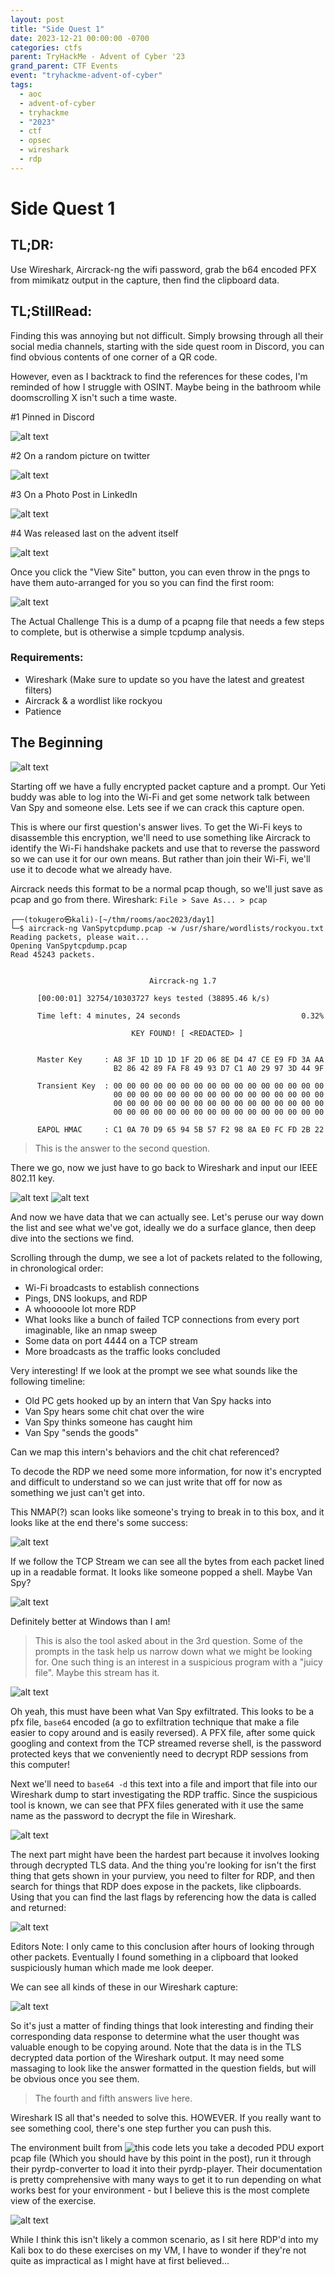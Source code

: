 ```yaml
---
layout: post
title: "Side Quest 1"
date: 2023-12-21 00:00:00 -0700
categories: ctfs
parent: TryHackMe - Advent of Cyber '23
grand_parent: CTF Events
event: "tryhackme-advent-of-cyber"
tags:
  - aoc
  - advent-of-cyber
  - tryhackme
  - "2023"
  - ctf
  - opsec
  - wireshark
  - rdp
---
```

# Side Quest 1

## TL;DR:
Use Wireshark, Aircrack-ng the wifi password, grab the b64 encoded PFX from mimikatz output in the capture, then find the clipboard data.

## TL;StillRead:

Finding this was annoying but not difficult. Simply browsing through all their social media channels, starting with the side quest room in Discord, you can find obvious contents of one corner of a QR code.

However, even as I backtrack to find the references for these codes, I'm reminded of how I struggle with OSINT. Maybe being in the bathroom while doomscrolling X isn't such a time waste.

#1 Pinned in Discord

![alt text](../../../assets/images/ctf/events/tryhackme-advent-of-cyber-23/2023-12-21-side-quest-1.md/2023-12-21-side-quest-1/image.png)

#2 On a random picture on twitter

![alt text](../../../assets/images/ctf/events/tryhackme-advent-of-cyber-23/2023-12-21-side-quest-1.md/2023-12-21-side-quest-1/image-1.png)

#3 On a Photo Post in LinkedIn

![alt text](../../../assets/images/ctf/events/tryhackme-advent-of-cyber-23/2023-12-21-side-quest-1.md/2023-12-21-side-quest-1/image-2.png)

#4 Was released last on the advent itself

![alt text](../../../assets/images/ctf/events/tryhackme-advent-of-cyber-23/2023-12-21-side-quest-1.md/2023-12-21-side-quest-1/image-3.png)

Once you click the "View Site" button, you can even throw in the pngs to have them auto-arranged for you so you can find the first room:

![alt text](../../../assets/images/ctf/events/tryhackme-advent-of-cyber-23/2023-12-21-side-quest-1.md/2023-12-21-side-quest-1/image-4.png)

The Actual Challenge
This is a dump of a pcapng file that needs a few steps to complete, but is otherwise a simple tcpdump analysis.

### Requirements:

- Wireshark (Make sure to update so you have the latest and greatest filters)
- Aircrack & a wordlist like rockyou
- Patience

## The Beginning

![alt text](../../../assets/images/ctf/events/tryhackme-advent-of-cyber-23/2023-12-21-side-quest-1.md/2023-12-21-side-quest-1/image-5.png)

Starting off we have a fully encrypted packet capture and a prompt. Our Yeti buddy was able to log into the Wi-Fi and get some network talk between Van Spy and someone else. Lets see if we can crack this capture open.

This is where our first question's answer lives.
To get the Wi-Fi keys to disassemble this encryption, we'll need to use something like Aircrack to identify the Wi-Fi handshake packets and use that to reverse the password so we can use it for our own means. But rather than join their Wi-Fi, we'll use it to decode what we already have.

Aircrack needs this format to be a normal pcap though, so we'll just save as pcap and go from there. Wireshark: `File > Save As... > pcap`

```
┌──(tokugero㉿kali)-[~/thm/rooms/aoc2023/day1]
└─$ aircrack-ng VanSpytcpdump.pcap -w /usr/share/wordlists/rockyou.txt
Reading packets, please wait...
Opening VanSpytcpdump.pcap
Read 45243 packets.


                               Aircrack-ng 1.7

      [00:00:01] 32754/10303727 keys tested (38895.46 k/s)

      Time left: 4 minutes, 24 seconds                           0.32%

                           KEY FOUND! [ <REDACTED> ]


      Master Key     : A8 3F 1D 1D 1D 1F 2D 06 8E D4 47 CE E9 FD 3A AA
                       B2 86 42 89 FA F8 49 93 D7 C1 A0 29 97 3D 44 9F

      Transient Key  : 00 00 00 00 00 00 00 00 00 00 00 00 00 00 00 00
                       00 00 00 00 00 00 00 00 00 00 00 00 00 00 00 00
                       00 00 00 00 00 00 00 00 00 00 00 00 00 00 00 00
                       00 00 00 00 00 00 00 00 00 00 00 00 00 00 00 00

      EAPOL HMAC     : C1 0A 70 D9 65 94 5B 57 F2 98 8A E0 FC FD 2B 22
```

> This is the answer to the second question.

There we go, now we just have to go back to Wireshark and input our IEEE 802.11 key.

![alt text](../../../assets/images/ctf/events/tryhackme-advent-of-cyber-23/2023-12-21-side-quest-1.md/2023-12-21-side-quest-1/image-6.png)
![alt text](../../../assets/images/ctf/events/tryhackme-advent-of-cyber-23/2023-12-21-side-quest-1.md/2023-12-21-side-quest-1/image-7.png)

And now we have data that we can actually see. Let's peruse our way down the list and see what we've got, ideally we do a surface glance, then deep dive into the sections we find.

Scrolling through the dump, we see a lot of packets related to the following, in chronological order:

- Wi-Fi broadcasts to establish connections
- Pings, DNS lookups, and RDP
- A whooooole lot more RDP
- What looks like a bunch of failed TCP connections from every port imaginable, like an nmap sweep
- Some data on port 4444 on a TCP stream
- More broadcasts as the traffic looks concluded

Very interesting! If we look at the prompt we see what sounds like the following timeline:

- Old PC gets hooked up by an intern that Van Spy hacks into
- Van Spy hears some chit chat over the wire
- Van Spy thinks someone has caught him
- Van Spy "sends the goods"
  
Can we map this intern's behaviors and the chit chat referenced?

To decode the RDP we need some more information, for now it's encrypted and difficult to understand so we can just write that off for now as something we just can't get into.

This NMAP(?) scan looks like someone's trying to break in to this box, and it looks like at the end there's some success:

![alt text](../../../assets/images/ctf/events/tryhackme-advent-of-cyber-23/2023-12-21-side-quest-1.md/2023-12-21-side-quest-1/image-8.png)

If we follow the TCP Stream we can see all the bytes from each packet lined up in a readable format. It looks like someone popped a shell. Maybe Van Spy?

![alt text](../../../assets/images/ctf/events/tryhackme-advent-of-cyber-23/2023-12-21-side-quest-1.md/2023-12-21-side-quest-1/image-9.png)

Definitely better at Windows than I am!

> This is also the tool asked about in the 3rd question.
Some of the prompts in the task help us narrow down what we might be looking for. One such thing is an interest in a suspicious program with a "juicy file". Maybe this stream has it.

![alt text](../../../assets/images/ctf/events/tryhackme-advent-of-cyber-23/2023-12-21-side-quest-1.md/2023-12-21-side-quest-1/image-10.png)

Oh yeah, this must have been what Van Spy exfiltrated. This looks to be a pfx file, `base64` encoded (a go to exfiltration technique that make a file easier to copy around and is easily reversed). A PFX file, after some quick googling and context from the TCP streamed reverse shell, is the password protected keys that we conveniently need to decrypt RDP sessions from this computer!

Next we'll need to `base64 -d` this text into a file and import that file into our Wireshark dump to start investigating the RDP traffic. Since the suspicious tool is known, we can see that PFX files generated with it use the same name as the password to decrypt the file in Wireshark.

![alt text](../../../assets/images/ctf/events/tryhackme-advent-of-cyber-23/2023-12-21-side-quest-1.md/2023-12-21-side-quest-1/image-11.png)

The next part might have been the hardest part because it involves looking through decrypted TLS data. And the thing you're looking for isn't the first thing that gets shown in your purview, you need to filter for RDP, and then search for things that RDP does expose in the packets, like clipboards. Using that you can find the last flags by referencing how the data is called and returned:

![alt text](../../../assets/images/ctf/events/tryhackme-advent-of-cyber-23/2023-12-21-side-quest-1.md/2023-12-21-side-quest-1/image-12.png)

Editors Note: I only came to this conclusion after hours of looking through other packets. Eventually I found something in a clipboard that looked suspiciously human which made me look deeper.

We can see all kinds of these in our Wireshark capture:

![alt text](../../../assets/images/ctf/events/tryhackme-advent-of-cyber-23/2023-12-21-side-quest-1.md/2023-12-21-side-quest-1/image-13.png)

So it's just a matter of finding things that look interesting and finding their corresponding data response to determine what the user thought was valuable enough to be copying around. Note that the data is in the TLS decrypted data portion of the Wireshark output. It may need some massaging to look like the answer formatted in the question fields, but will be obvious once you see them.

> The fourth and fifth answers live here.

Wireshark IS all that's needed to solve this. HOWEVER. If you really want to see something cool, there's one step further you can push this.

The environment built from ![this code](https://github.com/GoSecure/pyrdp) lets you take a decoded PDU export pcap file (Which you should have by this point in the post), run it through their pyrdp-converter to load it into their pyrdp-player. Their documentation is pretty comprehensive with many ways to get it to run depending on what works best for your environment - but I believe this is the most complete view of the exercise.

![alt text](../../../assets/images/ctf/events/tryhackme-advent-of-cyber-23/2023-12-21-side-quest-1.md/2023-12-21-side-quest-1/image-14.png)

While I think this isn't likely a common scenario, as I sit here RDP'd into my Kali box to do these exercises on my VM, I have to wonder if they're not quite as impractical as I might have at first believed...
